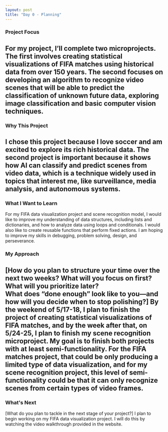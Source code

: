 ```yaml
---
layout: post
title: "Day 0 - Planning"
---
```


### Project Focus

For my project, I’ll complete two microprojects. The first involves creating statistical visualizations of FIFA matches using historical data from over 150 years. The second focuses on developing an  algorithm to recognize video scenes that will be able to predict the classification of unknown future data, exploring image classification and basic computer vision techniques.
---

### Why This Project 

I chose this project because I love soccer and am excited to explore its rich historical data. The second project is important because it shows how AI can classify and predict scenes from video data, which is a technique widely used in topics that interest me, like surveillance, media analysis, and autonomous systems.
---

### What I Want to Learn

For my FIFA data visualization project and scene recognition model, I would like to improve my understanding of data structures, including lists and dictionaries, and how to analyze data using loops and conditionals. I would also like to create reusable functions that perform fixed actions. I am hoping to improve my skills in debugging, problem solving, design, and perseverance.


### My Approach 

[How do you plan to structure your time over the next two weeks? What will you focus on first? What will you prioritize later?  
What does “done enough” look like to you—and how will you decide when to stop polishing?]
By the weekend of 5/17-18, I plan to finish the project of creating statistical visualizations of FIFA matches, and by the week after that, on 5/24-25, I plan to finish my scene recognition microproject. My goal is to finish both projects with at least semi-functionality. For the FIFA matches project, that could be only producing a limited type of data visualization, and for my scene recognition project, this level of semi-functionality could be that it can only recognize scenes from certain types of video frames.
---

### What's Next

[What do you plan to tackle in the next stage of your project?]
I plan to begin working on my FIFA data visualization project. I will do this by watching the video walkthrough provided in the website.
